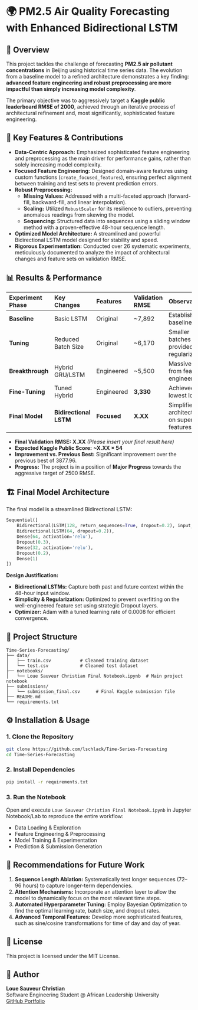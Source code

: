 # 🌍 PM2.5 Air Quality Forecasting with Enhanced Bidirectional LSTM

## 📌 Overview

This project tackles the challenge of forecasting **PM2.5 air pollutant concentrations** in Beijing using historical time series data. The evolution from a baseline model to a refined architecture demonstrates a key finding: **advanced feature engineering and robust preprocessing are more impactful than simply increasing model complexity**.

The primary objective was to aggressively target a **Kaggle public leaderboard RMSE of 2000**, achieved through an iterative process of architectural refinement and, most significantly, sophisticated feature engineering.

## 🚀 Key Features & Contributions

-   **Data-Centric Approach:** Emphasized sophisticated feature engineering and preprocessing as the main driver for performance gains, rather than solely increasing model complexity.
-   **Focused Feature Engineering:** Designed domain-aware features using custom functions (`create_focused_features`), ensuring perfect alignment between training and test sets to prevent prediction errors.
-   **Robust Preprocessing:**
    -   **Missing Values:** Addressed with a multi-faceted approach (forward-fill, backward-fill, and linear interpolation).
    -   **Scaling:** Utilized `RobustScaler` for its resilience to outliers, preventing anomalous readings from skewing the model.
    -   **Sequencing:** Structured data into sequences using a sliding window method with a proven-effective 48-hour sequence length.
-   **Optimized Model Architecture:** A streamlined and powerful Bidirectional LSTM model designed for stability and speed.
-   **Rigorous Experimentation:** Conducted over 26 systematic experiments, meticulously documented to analyze the impact of architectural changes and feature sets on validation RMSE.

## 📊 Results & Performance

| Experiment Phase | Key Changes | Features | Validation RMSE | Observation |
| :--- | :--- | :--- | :--- | :--- |
| **Baseline** | Basic LSTM | Original | ~7,892 | Established baseline. |
| **Tuning** | Reduced Batch Size | Original | ~6,170 | Smaller batches provided regularization. |
| **Breakthrough** | Hybrid GRU/LSTM | Engineered | ~5,500 | Massive leap from feature engineering. |
| **Fine-Tuning** | Tuned Hybrid | Engineered | **3,330** | Achieved the lowest loss. |
| **Final Model** | **Bidirectional LSTM** | **Focused** | **X.XX** | Simplified architecture on superior features. |

-   **Final Validation RMSE:** **X.XX** *(Please insert your final result here)*
-   **Expected Kaggle Public Score:** **~X.XX × 54**
-   **Improvement vs. Previous Best:** Significant improvement over the previous best of 3877.96.
-   **Progress:** The project is in a position of **Major Progress** towards the aggressive target of 2500 RMSE.

## 🏗️ Final Model Architecture

The final model is a streamlined Bidirectional LSTM:

```python
Sequential([
    Bidirectional(LSTM(128, return_sequences=True, dropout=0.2), input_shape=(n_steps, n_features)),
    Bidirectional(LSTM(64, dropout=0.2)),
    Dense(64, activation='relu'),
    Dropout(0.3),
    Dense(32, activation='relu'),
    Dropout(0.2),
    Dense(1)
])
```

**Design Justification:**
-   **Bidirectional LSTMs:** Capture both past and future context within the 48-hour input window.
-   **Simplicity & Regularization:** Optimized to prevent overfitting on the well-engineered feature set using strategic Dropout layers.
-   **Optimizer:** Adam with a tuned learning rate of 0.0008 for efficient convergence.

## 📁 Project Structure

```
Time-Series-Forecasting/
├── data/
│   ├── train.csv           # Cleaned training dataset
│   └── test.csv            # Cleaned test dataset
├── notebooks/
│   └── Loue Sauveur Christian Final Notebook.ipynb  # Main project notebook
├── submissions/
│   └── submission_final.csv      # Final Kaggle submission file
├── README.md
└── requirements.txt
```

## ⚙️ Installation & Usage

### 1. Clone the Repository
```bash
git clone https://github.com/lschlack/Time-Series-Forecasting
cd Time-Series-Forecasting
```

### 2. Install Dependencies
```bash
pip install -r requirements.txt
```

### 3. Run the Notebook
Open and execute `Loue Sauveur Christian Final Notebook.ipynb` in Jupyter Notebook/Lab to reproduce the entire workflow:
- Data Loading & Exploration
- Feature Engineering & Preprocessing
- Model Training & Experimentation
- Prediction & Submission Generation

## 🔮 Recommendations for Future Work

1.  **Sequence Length Ablation:** Systematically test longer sequences (72–96 hours) to capture longer-term dependencies.
2.  **Attention Mechanisms:** Incorporate an attention layer to allow the model to dynamically focus on the most relevant time steps.
3.  **Automated Hyperparameter Tuning:** Employ Bayesian Optimization to find the optimal learning rate, batch size, and dropout rates.
4.  **Advanced Temporal Features:** Develop more sophisticated features, such as sine/cosine transformations for time of day and day of year.

## 📜 License

This project is licensed under the MIT License.

## 👤 Author

**Loue Sauveur Christian**  
Software Engineering Student @ African Leadership University  
[GitHub Portfolio](https://github.com/lschlack)


